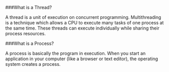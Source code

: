 ###What is a Thread?

A thread is a unit of execution on concurrent programming. Multithreading is a technique which allows a CPU to execute many tasks of one process at the same time. These threads can execute individually while sharing their process resources.

###What is a Process?

A process is basically the program in execution. When you start an application in your computer (like a browser or text editor), the operating system creates a process. 
